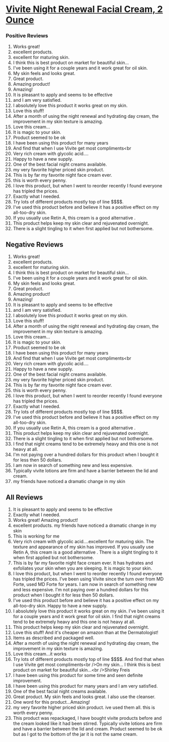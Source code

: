 # [Vivite Night Renewal Facial Cream, 2 Ounce](https://products.checkmycream.com/products/Vivite-Night-Renewal-Facial-Cream-2-Ounce.html)

### Positive Reviews

<ol>
      <li>Works great!</li>
      <li>excellent products.</li>
      <li>excellent for maturing skin.</li>
      <li>I think this is best product on market for beautiful skin...</li>
      <li>I&#x27;ve been using it for a couple years and it work great for oil skin.  </li>
      <li>My skin feels and looks great.</li>
      <li>Great product.</li>
      <li>Amazing product!</li>
      <li>Amazing!</li>
      <li>It is pleasant to apply and seems to be effective</li>
      <li>and I am very satisfied.</li>
      <li>I absolutely love this product it works great on my skin.  </li>
      <li>Love this stuff!</li>
      <li>After a month of using the night renewal and hydrating day cream, the improvement in my skin texture is amazing.</li>
      <li>Love this cream...</li>
      <li>It is magic to your skin.</li>
      <li>Product seemed to be ok</li>
      <li>I have been using this product for many years</li>
      <li>And find that when I use Vivite get most compliments&lt;br</li>
      <li>Very rich cream with glycolic acid....</li>
      <li>Happy to have a new supply.</li>
      <li>One of the best facial night creams available.</li>
      <li>my very favorite higher priced  skin product.</li>
      <li>This is by far my favorite night face cream ever.  </li>
      <li>this is worth every penny.</li>
      <li>I love this product, but when I went to reorder recently I found everyone has tripled the prices.</li>
      <li>Exactly what I needed.</li>
      <li>Try lots of different products mostly top of line $$$$.</li>
      <li>I&#x27;ve used this product before and believe it has a positive effect on my all-too-dry skin.  </li>
      <li>If you usually use Retin A, this cream is a good alternative .</li>
      <li>This product helps keep my skin clear and rejuvenated overnight.</li>
      <li>There is a slight tingling to it when first applied but not bothersome.</li>
</ol>


<h2>Negative Reviews</h2>
<ol>
<li> Works great!</li>
<li> excellent products.</li>
<li> excellent for maturing skin.</li>
<li> I think this is best product on market for beautiful skin...</li>
<li> I&#x27;ve been using it for a couple years and it work great for oil skin.  </li>
<li> My skin feels and looks great.</li>
<li> Great product.</li>
<li> Amazing product!</li>
<li> Amazing!</li>
<li> It is pleasant to apply and seems to be effective</li>
<li> and I am very satisfied.</li>
<li> I absolutely love this product it works great on my skin.  </li>
<li> Love this stuff!</li>
<li> After a month of using the night renewal and hydrating day cream, the improvement in my skin texture is amazing.</li>
<li> Love this cream...</li>
<li> It is magic to your skin.</li>
<li> Product seemed to be ok</li>
<li> I have been using this product for many years</li>
<li> And find that when I use Vivite get most compliments&lt;br</li>
<li> Very rich cream with glycolic acid....</li>
<li> Happy to have a new supply.</li>
<li> One of the best facial night creams available.</li>
<li> my very favorite higher priced  skin product.</li>
<li> This is by far my favorite night face cream ever.  </li>
<li> this is worth every penny.</li>
<li> I love this product, but when I went to reorder recently I found everyone has tripled the prices.</li>
<li> Exactly what I needed.</li>
<li> Try lots of different products mostly top of line $$$$.</li>
<li> I&#x27;ve used this product before and believe it has a positive effect on my all-too-dry skin.  </li>
<li> If you usually use Retin A, this cream is a good alternative .</li>
<li> This product helps keep my skin clear and rejuvenated overnight.</li>
<li> There is a slight tingling to it when first applied but not bothersome.</li>
<li> I find that night creams tend to be extremely heavy and this one is not heavy at all.</li>
<li> I&#x27;m not paying over a hundred dollars for this product when I bought it for less then 50 dollars.</li>
<li> I am now in search of something new and less expensive.  </li>
<li> Typically vivite lotions are firm and have a barrier between the lid and cream.</li>
<li> my friends have noticed a dramatic change in my skin</li>
</ol>

<h2>All Reviews</h2>

<ol>
    <li> It is pleasant to apply and seems to be effective</li>
    <li> Exactly what I needed.</li>
    <li> Works great! Amazing product!</li>
    <li> excellent products. my friends have noticed a dramatic change in my skin</li>
    <li> This is working for me</li>
    <li> Very rich cream with glycolic acid....excellent for maturing skin. The texture and appearance of my skin has improved. If you usually use Retin A, this cream is a good alternative . There is a slight tingling to it when first applied but not bothersome.</li>
    <li> This is by far my favorite night face cream ever.  It has hydrates and exfoliates your skin when you are sleeping.  It is magic to your skin.</li>
    <li> I love this product, but when I went to reorder recently I found everyone has tripled the prices. I&#x27;ve been using Vivite since the turn over from MD Forte, used MD Forte for years. I am now in search of something new and less expensive.  I&#x27;m not paying over a hundred dollars for this product when I bought it for less then 50 dollars.</li>
    <li> I&#x27;ve used this product before and believe it has a positive effect on my all-too-dry skin.  Happy to have a new supply.</li>
    <li> I absolutely love this product it works great on my skin.  I&#x27;ve been using it for a couple years and it work great for oil skin.  I find that night creams tend to be extremely heavy and this one is not heavy at all.</li>
    <li> This product helps keep my skin clear and rejuvenated overnight.</li>
    <li> Love this stuff! And it&#x27;s cheaper on amazon than at the Dermatologist!</li>
    <li> Items as described and packaged well.</li>
    <li> After a month of using the night renewal and hydrating day cream, the improvement in my skin texture is amazing.</li>
    <li> Love this cream...it works</li>
    <li> Try lots of different products mostly top of line $$$$. And find that when I use Vivite get most compliments&lt;br /&gt;On my skin... I think this is best product on market for beautiful skin...&lt;br /&gt;Shirley Freis</li>
    <li> I have been using this product for some time and seen definite improvement.</li>
    <li> I have been using this product for many years and I am very satisfied.</li>
    <li> One of the best facial night creams available.</li>
    <li> Great product. My skin feels and looks great. I also use the cleanser.</li>
    <li> One word for this product...Amazing!</li>
    <li> my very favorite higher priced  skin product. ive used them all. this is worth every penny.</li>
    <li> This product was repackaged, I have bought vivite products before and the cream looked like it had been stirred. Typically vivite lotions are firm and have a barrier between the lid and cream. Product seemed to be ok but as I got to the bottom of the jar it is not the same cream.</li>
</ol>




